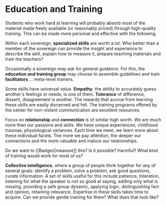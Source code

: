 # Education and Training
Students who work hard at learning will probably absorb most of the material made freely available (or reasonably priced) through high-quality training. This can be made more personal and effective with the following.

Within each sovereign, **specialized skills** are worth a lot. Who better than a member of the sovereign can provide the insight and experience to describe the skill, explain how to measure it, prepare teaching materials and train the teachers? 

Occasionally a sovereign may ask for general guidance. For this, the **education and training group** may choose to assemble guidelines and train **facilitators** ... meta-level trainers.

Some skills have universal value. **Empathy**, the ability to accurately guess another's feelings or needs, is one of them. **Tolerance** of difference, dissent, disagreement is another. The rewards that accrue from learning these skills are easily discerned and felt. The training programs offered by the center for non-violent communication are excellent resources.

Focus on **relationship** and **connection** is of similar high worth. We are much more than our passions and skills. We have unique experiences, childhood traumas, physiological variances. Each time we meet, we learn more about these individual facets. The more we pay attention, the deeper our connections and the more valuable and mature our relationships.

Do we want to [[Badges|measure]] this? Is it possible? Harmful? What kind of training would work for most of us?

**Collective intelligence**, where a group of people think together for any of several goals: identify a problem, solve a problem, ask good questions, curate information. A set of skills useful for this include patience, toleration, listening for what the speaker is not so good at saying, adding only what is missing, providing a safe group dynamic, applying logic, distinguishing fact and opinion, retaining relevance. Expertise in these skills takes time to acquire. Can we provide gentle training for them? What does that look like?

